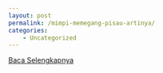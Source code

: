 ```yaml
---
layout: post
permalink: /mimpi-memegang-pisau-artinya/
categories:
    - Uncategorized
---
```


[Baca Selengkapnya](/08)